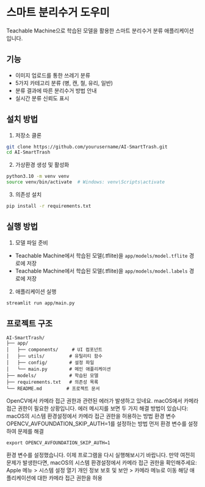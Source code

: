 # 스마트 분리수거 도우미

Teachable Machine으로 학습된 모델을 활용한 스마트 분리수거 분류 애플리케이션입니다.

## 기능

- 이미지 업로드를 통한 쓰레기 분류
- 5가지 카테고리 분류 (병, 캔, 철, 유리, 일반)
- 분류 결과에 따른 분리수거 방법 안내
- 실시간 분류 신뢰도 표시

## 설치 방법

1. 저장소 클론
```bash
git clone https://github.com/yourusername/AI-SmartTrash.git
cd AI-SmartTrash
```

2. 가상환경 생성 및 활성화
```bash
python3.10 -m venv venv
source venv/bin/activate  # Windows: venv\Scripts\activate
```

3. 의존성 설치
```bash
pip install -r requirements.txt
```

## 실행 방법

1. 모델 파일 준비
- Teachable Machine에서 학습된 모델(.tflite)을 `app/models/model.tflite` 경로에 저장
- Teachable Machine에서 학습된 모델(.tflite)을 `app/models/model.labels` 경로에 저장

2. 애플리케이션 실행
```bash
streamlit run app/main.py
```

## 프로젝트 구조

```
AI-SmartTrash/
├── app/
│   ├── components/     # UI 컴포넌트
│   ├── utils/         # 유틸리티 함수
│   ├── config/        # 설정 파일
│   └── main.py        # 메인 애플리케이션
├── models/            # 학습된 모델
├── requirements.txt   # 의존성 목록
└── README.md         # 프로젝트 문서
``` 


OpenCV에서 카메라 접근 권한과 관련된 에러가 발생하고 있네요. macOS에서 카메라 접근 권한이 필요한 상황입니다. 에러 메시지를 보면 두 가지 해결 방법이 있습니다:
macOS의 시스템 환경설정에서 카메라 접근 권한을 허용하는 방법
환경 변수 OPENCV_AVFOUNDATION_SKIP_AUTH=1를 설정하는 방법
먼저 환경 변수를 설정하여 문제를 해결
```
export OPENCV_AVFOUNDATION_SKIP_AUTH=1
```

환경 변수를 설정했습니다. 이제 프로그램을 다시 실행해보시기 바랍니다.
만약 여전히 문제가 발생한다면, macOS의 시스템 환경설정에서 카메라 접근 권한을 확인해주세요:
Apple 메뉴 > 시스템 설정 열기
개인 정보 보호 및 보안 > 카메라 메뉴로 이동
해당 애플리케이션에 대한 카메라 접근 권한을 허용